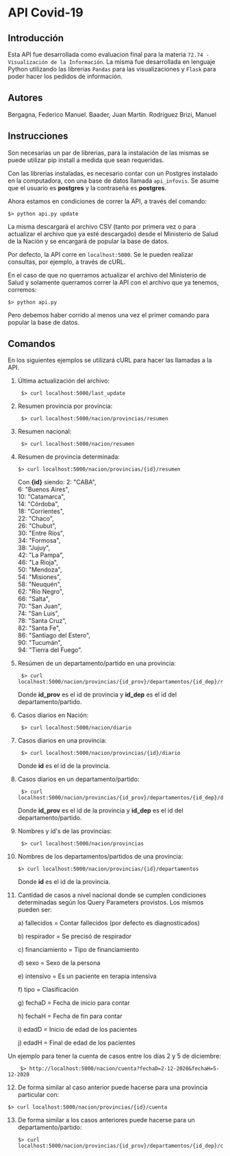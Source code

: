 # API Covid-19

## Introducción
Esta API fue desarrollada como evaluacion final para la materia `72.74 - Visualización de la Información`. La misma fue desarrollada en lenguaje Python utilizando las librerias `Pandas` para las visualizaciones y `Flask` para poder hacer los pedidos de información.

## Autores
Bergagna, Federico Manuel. Baader, Juan Martín. Rodríguez Brizi, Manuel

## Instrucciones

Son necesarias un par de librerias, para la instalación de las mismas se puede utilizar pip install a medida que sean requeridas.

Con las librerias instaladas, es necesario contar con un Postgres instalado en la computadora, con una base de datos llamada `api_infovis`. Se asume que el usuario es **postgres** y la contraseña es **postgres**. 

Ahora estamos en condiciones de correr la API, a través del comando:

	$> python api.py update

La misma descargará el archivo CSV (tanto por primera vez o para actualizar el archivo que ya esté descargado) desde el Ministerio de Salud de la Nación y se encargará de popular la base de datos.

Por defecto, la API corre en `localhost:5000`. Se le pueden realizar consultas, por ejemplo, a través de cURL.

En el caso de que no querramos actualizar el archivo del Ministerio de Salud y solamente querramos correr la API con el archivo que ya tenemos, corremos:

	$> python api.py

Pero debemos haber corrido al menos una vez el primer comando para popular la base de datos.

## Comandos
En los siguientes ejemplos se utilizará cURL para hacer las llamadas a la API.

1) Última actualización del archivo:
	
		$> curl localhost:5000/last_update

2) Resumen provincia por provincia:
	
		$> curl localhost:5000/nacion/provincias/resumen

3) Resumen nacional:

		$> curl localhost:5000/nacion/resumen

4)  Resumen de provincia determinada:

		$> curl localhost:5000/nacion/provincias/{id}/resumen

	Con **{id}** siendo:
		2: "CABA",  
		6: "Buenos Aires",  
		10: "Catamarca",  
		14: "Córdoba",  
		18: "Corrientes",  
		22: "Chaco",  
		26: "Chubut",  
		30: "Entre Ríos",  
		34: "Formosa",  
		38: "Jujuy",  
		42: "La Pampa",  
		46: "La Rioja",  
		50: "Mendoza",  
		54: "Misiones",  
		58: "Neuquén",  
		62: "Río Negro",  
		66: "Salta",  
		70: "San Juan",  
		74: "San Luis",  
		78: "Santa Cruz",  
		82: "Santa Fe",  
		86: "Santiago del Estero",  
		90: "Tucumán",  
		94: "Tierra del Fuego".
5) Resúmen de un departamento/partido en una provincia:

		$> curl localhost:5000/nacion/provincias/{id_prov}/departamentos/{id_dep}/resumen
	
	Donde **id_prov** es el id de provincia y **id_dep** es el id del departamento/partido.

6) Casos diarios en Nación:

		$> curl localhost:5000/nacion/diario

7) Casos diarios en una provincia:

		$> curl localhost:5000/nacion/provincias/{id}/diario

	Donde **id** es el id de la provincia.

8) Casos diarios en un departamento/partido:

		$> curl localhost:5000/nacion/provincias/{id_prov}/departamentos/{id_dep}/diario

	Donde **id_prov** es el id de la provincia y **id_dep** es el id del departamento/partido.

9) Nombres y id's de las provincias:

		$> curl localhost:5000/nacion/provincias

10) Nombres de los departamentos/partidos de una provincia:

		$> curl localhost:5000/nacion/provincias/{id}/departamentos

	Donde **id** es el id de la provincia.

11) Cantidad de casos a nivel nacional donde se cumplen condiciones determinadas según los Query Parameters provistos. Los mismos pueden ser:

	a) fallecidos = Contar fallecidos (por defecto es diagnosticados) 
	
	b) respirador = Se precisó de respirador  
	
	c) financiamiento = Tipo de financiamiento  
	
	d) sexo = Sexo de la persona 
	
	e) intensivo = Es un paciente en terapia intensiva 
	
	f) tipo = Clasificación 
	
	g) fechaD = Fecha de inicio para contar
	
	h) fechaH = Fecha de fin para contar 
	
	i) edadD = Inicio de edad de los pacientes
	
	j) edadH = Final de edad de los pacientes
	

Un ejemplo para tener la cuenta de casos entre los días 2 y 5 de diciembre:

		$> http://localhost:5000/nacion/cuenta?fechaD=2-12-2020&fechaH=5-12-2020

12)  De forma similar al caso anterior puede hacerse para una provincia particular con:

	$> curl localhost:5000/nacion/provincias/{id}/cuenta

13) De forma similar a los casos anteriores puede hacerse para un departamento/partido:

		$> curl localhost:5000/nacion/provincias/{id_prov}/departamentos/{id_dep}/cuenta
